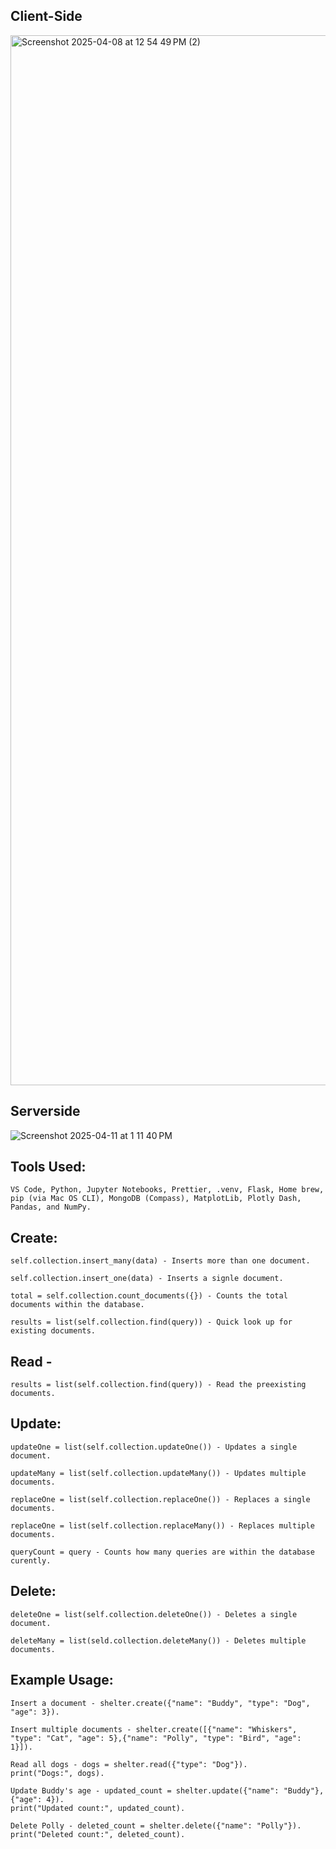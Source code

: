 ## Client-Side
<img width="1680" alt="Screenshot 2025-04-08 at 12 54 49 PM (2)" src="https://github.com/user-attachments/assets/98253f05-3fad-49ff-ba9a-105dcbe2e419" />

## Serverside
![Screenshot 2025-04-11 at 1 11 40 PM](https://github.com/user-attachments/assets/0322284c-1345-45be-9e9f-2f4b048e0e82)



## Tools Used:
    VS Code, Python, Jupyter Notebooks, Prettier, .venv, Flask, Home brew, pip (via Mac OS CLI), MongoDB (Compass), MatplotLib, Plotly Dash, Pandas, and NumPy.

## Create:
    self.collection.insert_many(data) - Inserts more than one document.
    
    self.collection.insert_one(data) - Inserts a signle document.
    
    total = self.collection.count_documents({}) - Counts the total documents within the database.
    
    results = list(self.collection.find(query)) - Quick look up for existing documents.
    
## Read -
    results = list(self.collection.find(query)) - Read the preexisting documents.

## Update:
    updateOne = list(self.collection.updateOne()) - Updates a single document.
    
    updateMany = list(self.collection.updateMany()) - Updates multiple documents.
    
    replaceOne = list(self.collection.replaceOne()) - Replaces a single documents.
    
    replaceOne = list(self.collection.replaceMany()) - Replaces multiple documents. 
    
    queryCount = query - Counts how many queries are within the database curently.

## Delete:
    deleteOne = list(self.collection.deleteOne()) - Deletes a single document.
    
    deleteMany = list(seld.collection.deleteMany()) - Deletes multiple documents.
    
## Example Usage:
    Insert a document - shelter.create({"name": "Buddy", "type": "Dog", "age": 3}).
    
    Insert multiple documents - shelter.create([{"name": "Whiskers", "type": "Cat", "age": 5},{"name": "Polly", "type": "Bird", "age": 1}]).
    
    Read all dogs - dogs = shelter.read({"type": "Dog"}).
    print("Dogs:", dogs).

    Update Buddy's age - updated_count = shelter.update({"name": "Buddy"}, {"age": 4}).
    print("Updated count:", updated_count).

    Delete Polly - deleted_count = shelter.delete({"name": "Polly"}).
    print("Deleted count:", deleted_count).
    


